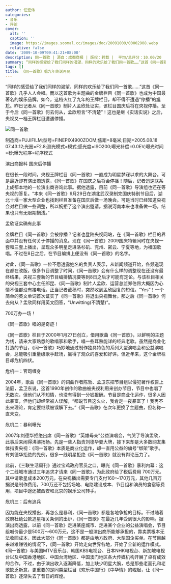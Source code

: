 ```yaml
---
author: 任宏伟
categories:
- 音乐
- 评论
cover:
  alt: ''
  caption: ''
  image: https://images.soomal.cc/images/doc/20091009/00002908.webp
  relative: false
date: '2009-10-09T09:41:21+08:00'
description: 同一首歌 | 源自：成都商报 | 版权：转载 |  平均/总评分：10.00/20
summary: “同样的感受给了我们同样的渴望，同样的欢乐给了我们同一首歌……”这首《同一首歌》几乎人人会唱。而以这首歌为主题曲的金牌栏目《同一首歌》也成为中国最著名的娱乐品牌。如今，这档火红了九年的王牌栏目，却不得不遭遇“停播”的尴尬。昨日记者从《同一首歌》制片人孟欣处证实，该栏目国庆后将在央视停播。至于今后《同一首歌》何去何从，孟欣坦言“不清楚”！
tags: []
title: 《同一首歌》唱九年终说再见
---
```


“同样的感受给了我们同样的渴望，同样的欢乐给了我们同一首歌……”这首《同一首歌》几乎人人会唱。而以这首歌为主题曲的金牌栏目《同一首歌》也成为中国最著名的娱乐品牌。如今，这档火红了九年的王牌栏目，却不得不遭遇“停播”的尴尬。昨日记者从《同一首歌》制片人孟欣处证实，该栏目国庆后将在央视停播。至于今后《同一首歌》何去何从，孟欣坦言“不清楚”！这也是继《实话实说》之后，央视又一档王牌栏目遭遇停播。



![同一首歌](https://images.soomal.cc/images/doc/20091009/00002908.webp)

制造商=FUJIFILM;型号=FINEPIX4900ZOOM;焦距=8毫米;日期=2005.08.18 07:43:12;光圈=F2.8;测光模式=模式;感光度=ISO200;曝光补偿=0.0EV;曝光时间=秒;曝光程序=程序模式



演出商报料 国庆后停播



在很长一段时间，央视王牌栏目《同一首歌》一直成为明星梦寐以求的大舞台。可是最近却有演出商透露，《同一首歌》在国庆之后将会停播！随后，记者迅速联系上成都本地的一位演出商咨询此事。据他透露，目前《同一首歌》导演组也还在等央视的答复。“本来《同一首歌》9月29日在湖北武汉录制完国庆特别节目后，湖北十堰一家大型企业也找到栏目准备在国庆后做一场晚会。可是当时已经知道央视会对栏目做一些调整，所以婉拒了这个演出邀请。据说河南本来也准备做一场，结果也只有无限期搁浅。”



孟欣证实确有此事



金牌栏目《同一首歌》会被停播？记者也登陆央视网站，在《同一首歌》栏目的界面中并没有任何关于停播的消息。现在《同一首歌》2009国庆特辑同时在央视一套和三套上播出，呈现众多明星走进洛杉矶、兖州、密云、宁夏等地，为祖国歌唱。不过在8日之后，在节目编排上便没有《同一首歌》的名字。



对此，《同一首歌》一位不愿透露姓名的负责人表示，从新闻频道开始，各频道现在都在改版，很多节目调整了时间，《同一首歌》会有什么样的调整现在还没有最终结果，央视三套新的节目编排情况要等到8日之后才可能有定论。与该栏目相关的央视三套中心主任郎昆、《同一首歌》制片人孟欣、运营总监郑伯昂大概因为心情不佳都没有接电话。正当记者截稿时，突然收到孟欣回复的短信。“Yes”！一个简单的英文单词首次证实了《同一首歌》将退出央视舞台。那之后《同一首歌》何去何从？孟欣同样用英文回答，“Unwitting(不清楚)”。



700万办一场！



《同一首歌》唱的是奇迹！



《同一首歌》栏目于2000年1月27日创立，借用歌曲《同一首歌》，以鲜明的主题为线，请来大家熟悉的歌唱家和歌手，唱一些耳熟能详的经典老歌。虽然是商业化打造的节目，《同一首歌》巧妙地通过制作独具特色的系列大型演唱会和公益演唱会，总能吸引重量级歌手赶场，赢得了观众的喜爱和好评。但近年来，这个金牌栏目却危机四伏。



危机一：官司缠身



2004年，歌曲《同一首歌》的词曲作者陈哲、孟卫东把节目组以侵犯著作权告上法庭，孟卫东说，这首1990年创作的歌曲被央视利用来创办节目，节目中也唱了无数次，但他们从不知情，也没有得到一分钱报酬。节目是商业化运作，很多人因此暴富，但他们却经常被人误解，“都说节目这么火，我肯定一夜暴富了！我再不出来理论，肯定要继续被误解下去。”《同一首歌》在次年更换了主题曲，但名称一直未变。



危机二：暴利曝光



2007年刘德华拒绝出席《同一首歌》“英雄母亲”公益演唱会，气哭了导演孟欣，此事后来闹得沸沸扬扬。先是一些人指责刘德华耍大牌，接下来却是大多数网友集体指责央视：《同一首歌》本质是商业化运作，却一直用公益的旗号“绑架”歌手。有刘德华拒绝的先例，很多一线明星拒绝《同一首歌》就没有舆论压力了。



此前，《三联生活周刊》通过宝鸡政府官员之口，曝光《同一首歌》暴利内幕：这个二线城市通过三年追求才请来《同一首歌》，为此政府给了税后费用 700万元。其中请歌星成本200万元，在央视播出需要专门支付160～170万元，其他几百万据说是制作费用。700万还不包括场地、电路建设成本、节目组和演员的食宿等费用，项目中途还被西安和北京的娱乐公司转手。



危机三：后有追兵



因为能在央视播出，再怎么是暴利，《同一首歌》都是各地争抢的目标。不过随着政府杜绝公款追星相关条例的出炉，《同一首歌》在最近几年受到很大的影响。据演出商透露，以前《同一首歌》走进某座城市、走进某个企业的公益演唱会，节目组喊价最少是500万～600万元，这不是一般演出商所能够承担的，靠卖票根本无法收回成本，因此大部分《同一首歌》都是由地方政府、大型国企买单。在节目越来越难赚钱的情况下，《同一首歌》开始走向世界各地，开始了全新的运作模式。《同一首歌》与美国MTV音乐台、韩国KBS电视台、日本NHK电视台、新加坡电视台以及中国香港地区、中国台湾地区、中国澳门地区各大传媒机构开展了卓有成效的合作。不过，由于演出收入逐渐降低，加上缺少明星大腕，总是那些老面孔和老歌缺乏新意，更重要的是同类型栏目《欢乐中国行》《中华情》的崛起，让《同一首歌》逐渐失去了昔日的辉煌。